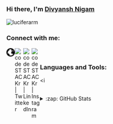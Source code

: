 ### Hi there, I'm [Divyansh Nigam](https://github.com/Divyanshnigam)

<!--[![Website](https://img.shields.io/website?label=codeSTACKr.com&style=for-the-badge&url=https%3A%2F%2Fcodestackr.com)](https://codestackr.com)
[![Twitter Follow](https://img.shields.io/twitter/follow/codeSTACKr?color=1DA1F2&logo=twitter&style=for-the-badge)](https://twitter.com/intent/follow?original_referer=https%3A%2F%2Fgithub.com%2FcodeSTACKr&screen_name=codeSTACKr) -->

<!-- ## I'm a Student and a Developer!! -->


<p align="left"> <img src="https://komarev.com/ghpvc/?username=Divyanshnigam" alt="luciferarm" /> </p>

<!-- ### Spotify Playing 🎧

[<img src="https://now-playing-codestackr.vercel.app/api/spotify-playing" alt="Divyanshnigam Spotify Playing" width="350" />](https://open.spotify.com)
 -->
### Connect with me:

[<img align="left" alt="codeSTACKr.com" width="22px" src="https://raw.githubusercontent.com/iconic/open-iconic/master/svg/globe.svg" />][website]
<!--[<img align="left" alt="codeSTACKr | YouTube" width="22px" src="https://cdn.jsdelivr.net/npm/simple-icons@v3/icons/youtube.svg" />][youtube]-->
[<img align="left" alt="codeSTACKr | Twitter" width="22px" src="https://cdn.jsdelivr.net/npm/simple-icons@v3/icons/twitter.svg" />][twitter]
[<img align="left" alt="codeSTACKr | LinkedIn" width="22px" src="https://cdn.jsdelivr.net/npm/simple-icons@v3/icons/linkedin.svg" />][linkedin]
[<img align="left" alt="codeSTACKr | Instagram" width="22px" src="https://cdn.jsdelivr.net/npm/simple-icons@v3/icons/instagram.svg" />][instagram]

<br />

### Languages and Tools:

<i
<br />
<br />



<details>
  <summary>:zap: GitHub Stats</summary>

 [![Divyanshnigam's github stats](https://github-readme-stats.vercel.app/api?username=Divyanshnigam)]

</details>

[website]: https://github.com/Divyanshnigam
<!--[course]: http://vsCodeHero.com-->
[twitter]: https://twitter.com/Divyansh_Nigam_
[instagram]: https://www.instagram.com/divyansh_nigam__/?hl=en
[linkedin]: https://www.linkedin.com/in/divyansh-nigam-516362189/

